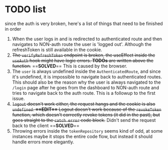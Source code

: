 # TODO list
since the auth is very broken, here's a list of things that need to be finished in order
1. When the user logs in and is redirected to authenticated route and then navigates to NON-auth route the user is 'logged out'. Although the refreshToken is still available in the cookie.
2. ~~The `verifyRefreshToken` endpoint is broken, the useEffect inside the `useAuth` hook might have logic errors. **TODOs** are written above the function.~~ ==**SOLVED**== This is caused by the browser.
3. The `user` is always undefined inside the `AuthenticatedRoute`, and since it's undefined, it is impossible to navigate back to authenticated routes. This should also be the reason why the user is always navigated to the `/login` page after he goes from the dashboard to NON-auth route and tries to navigate back to the auth route. This is a followup to the first issue.
4. ~~`logout` doesn't work either, the request hangs and the cookie is also `undefined`. **==EDIT==** Logout doesn't work because of the `revokeToken` function, which doesn't correctly revoke tokens (it did in the past), but goes straight to the `catch error` code block.~~ Didn't send the request back to the client ==**SOLVED**==
5. Throwing errors inside the `tokenRepository` seems kind of odd, at some instances maybe it stops the entire code flow, but instead it should handle errors more elegantly.